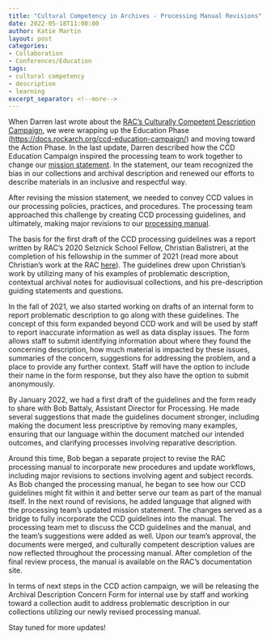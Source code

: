```yaml
---
title: "Cultural Competency in Archives - Processing Manual Revisions"
date: 2022-05-18T11:00:00
author: Katie Martin
layout: post
categories:
- Collaboration
- Conferences/Education
tags:
- cultural competency
- description
- learning
excerpt_separator: <!--more-->
---
```

When Darren last wrote about the [RAC’s Culturally Competent Description Campaign](https://blog.rockarch.org/cultural-competency-in-archives-education-campaign-phase-2-reading-group), we were wrapping up the Education Phase (https://docs.rockarch.org/ccd-education-campaign/) and moving toward the Action Phase. In the last update, Darren described how the CCD Education Campaign inspired the processing team to work together to change our [mission statement](https://rockarch.org/about-us/program-areas). In the statement, our team recognized the bias in our collections and archival description and renewed our efforts to describe materials in an inclusive and respectful way.

After revising the mission statement, we needed to convey CCD values in our processing policies, practices, and procedures. The processing team approached this challenge by creating CCD processing guidelines, and ultimately, making major revisions to our [processing manual](https://docs.rockarch.org/processing-manual/).

<!--more-->

The basis for the first draft of the CCD processing guidelines was a report written by RAC’s 2020 Selznick School Fellow, Christian Balistreri, at the completion of his fellowship in the summer of 2021 (read more about Christian’s work at the RAC [here](https://blog.rockarch.org/cultural-competency-in-archives-investigating-archival-description-for-av-materials)). The guidelines drew upon Christian’s work by utilizing many of his examples of problematic description, contextual archival notes for audiovisual collections, and his pre-description guiding statements and questions.

In the fall of 2021, we also started working on drafts of an internal form to report problematic description to go along with these guidelines. The concept of this form expanded beyond CCD work and will be used by staff to report inaccurate information as well as data display issues. The form allows staff to submit identifying information about where they found the concerning description, how much material is impacted by these issues, summaries of the concern, suggestions for addressing the problem, and a place to provide any further context. Staff will have the option to include their name in the form response, but they also have the option to submit anonymously.

By January 2022, we had a first draft of the guidelines and the form ready to share with Bob Battaly, Assistant Director for Processing. He made several suggestions that made the guidelines document stronger, including making the document less prescriptive by removing many examples, ensuring that our language within the document matched our intended outcomes, and clarifying processes involving reparative description.

Around this time, Bob began a separate project to revise the RAC processing manual to incorporate new procedures and update workflows, including major revisions to sections involving agent and subject records. As Bob changed the processing manual, he began to see how our CCD guidelines might fit within it and better serve our team as part of the manual itself. In the next round of revisions, he added language that aligned with the processing team’s updated mission statement. The changes served as a bridge to fully incorporate the CCD guidelines into the manual. The processing team met to discuss the CCD guidelines and the manual, and the team’s suggestions were added as well. Upon our team’s approval, the documents were merged, and culturally competent description values are now reflected throughout the processing manual. After completion of the final review process, the manual is available on the RAC’s documentation site.

In terms of next steps in the CCD action campaign, we will be releasing the Archival Description Concern Form for internal use by staff and working toward a collection audit to address problematic description in our collections utilizing our newly revised processing manual.

Stay tuned for more updates!
